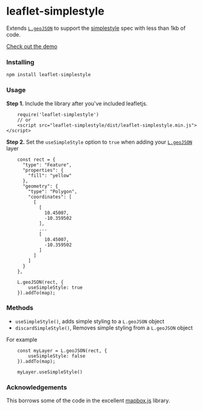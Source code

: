 # leaflet-simplestyle
Extends [`L.geoJSON`](https://leafletjs.com/reference-1.3.4.html#geojson) to support the [simplestyle](https://github.com/mapbox/simplestyle-spec) spec with less than 1kb of code. 

[Check out the demo](https://rowanwins.github.io/leaflet-simplestyle/example/basic.html)

### Installing
````
npm install leaflet-simplestyle
````

### Usage
**Step 1.** Include the library after you've included leafletjs.

```
    require('leaflet-simplestyle')
    // or
    <script src="leaflet-simplestyle/dist/leaflet-simplestyle.min.js"></script>
```

**Step 2.** Set the `useSimpleStyle` option to `true` when adding your [`L.geoJSON`](https://leafletjs.com/reference-1.3.4.html#geojson) layer

````
    const rect = {
      "type": "Feature",
      "properties": {
        "fill": "yellow"
      },
      "geometry": {
        "type": "Polygon",
        "coordinates": [
          [
            [
              10.45007,
              -10.359502
            ],
            ...
            [
              10.45007,
              -10.359502
            ]
          ]
        ]
      }
    },

    L.geoJSON(rect, {
        useSimpleStyle: true
    }).addTo(map);
````

### Methods
- `useSimpleStyle()`, adds simple styling to a `L.geoJSON` object
- `discardSimpleStyle()`, Removes simple styling from a `L.geoJSON` object

For example
````
    const myLayer = L.geoJSON(rect, {
        useSimpleStyle: false
    }).addTo(map);

    myLayer.useSimpleStyle()
````

### Acknowledgements
This borrows some of the code in the excellent [mapbox.js](https://github.com/mapbox/mapbox.js) library.